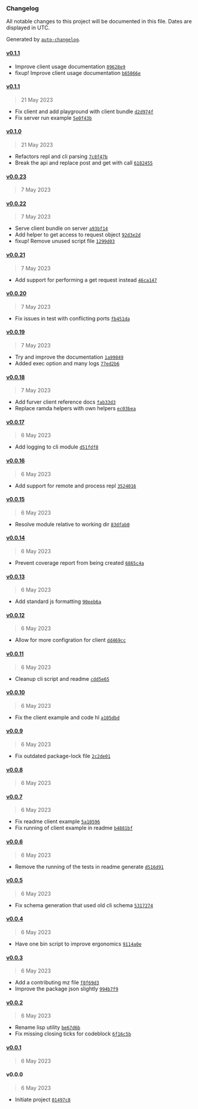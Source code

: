 ### Changelog

All notable changes to this project will be documented in this file. Dates are displayed in UTC.

Generated by [`auto-changelog`](https://github.com/CookPete/auto-changelog).

#### [v0.1.1](https://github.com/bas081/furver/compare/v0.1.1...v0.1.1)

- Improve client usage documentation [`89628e9`](https://github.com/bas081/furver/commit/89628e9bd70831a47370aac1dbb5ce2f52f06284)
- fixup! Improve client usage documentation [`b65066e`](https://github.com/bas081/furver/commit/b65066e275b3b9e8745cd2a72b5eeed292effc9b)

#### [v0.1.1](https://github.com/bas081/furver/compare/v0.1.0...v0.1.1)

> 21 May 2023

- Fix client and add playground with client bundle [`d2d974f`](https://github.com/bas081/furver/commit/d2d974f036047a145e1ece1746948d9f6232f5b9)
- Fix server run example [`5e0f43b`](https://github.com/bas081/furver/commit/5e0f43b41668b4c7ced8de80e03de3c2729e773c)

#### [v0.1.0](https://github.com/bas081/furver/compare/v0.0.23...v0.1.0)

> 21 May 2023

- Refactors repl and cli parsing [`7c8f47b`](https://github.com/bas081/furver/commit/7c8f47b87f3b3189acb8a3ded50f9933e8bd2e84)
- Break the api and replace post and get with call [`6182455`](https://github.com/bas081/furver/commit/618245512c2ff9820081245900e233c139e8f4f9)

#### [v0.0.23](https://github.com/bas081/furver/compare/v0.0.22...v0.0.23)

> 7 May 2023

#### [v0.0.22](https://github.com/bas081/furver/compare/v0.0.21...v0.0.22)

> 7 May 2023

- Serve client bundle on server [`a93bf14`](https://github.com/bas081/furver/commit/a93bf14a6d27e1a9a944d177a4d90e031b9a0b35)
- Add helper to get access to request object [`92d3e2d`](https://github.com/bas081/furver/commit/92d3e2d7c5124ff4036746295f85818ce39055e3)
- fixup! Remove unused script file [`1299d03`](https://github.com/bas081/furver/commit/1299d030202dded2c7edf8402d2f2073d930551f)

#### [v0.0.21](https://github.com/bas081/furver/compare/v0.0.20...v0.0.21)

> 7 May 2023

- Add support for performing a get request instead [`46ca147`](https://github.com/bas081/furver/commit/46ca14723daad56522d2eb06a343d8f5508faaa2)

#### [v0.0.20](https://github.com/bas081/furver/compare/v0.0.19...v0.0.20)

> 7 May 2023

- Fix issues in test with conflicting ports [`fb451da`](https://github.com/bas081/furver/commit/fb451dad971ddd5295d9bae01ad2f76670028086)

#### [v0.0.19](https://github.com/bas081/furver/compare/v0.0.18...v0.0.19)

> 7 May 2023

- Try and improve the documentation [`1a99849`](https://github.com/bas081/furver/commit/1a99849c7da98e2599695226fa510fac1bc71c33)
- Added exec option and many logs [`77ed2b6`](https://github.com/bas081/furver/commit/77ed2b689a839a57510320dd069670381761c426)

#### [v0.0.18](https://github.com/bas081/furver/compare/v0.0.17...v0.0.18)

> 7 May 2023

- Add furver client reference docs [`fab33d3`](https://github.com/bas081/furver/commit/fab33d3e3af1c0f9f07778e11e570b1b83d655cd)
- Replace ramda helpers with own helpers [`ec03bea`](https://github.com/bas081/furver/commit/ec03bea2b80feb4f343e601bdaed62189805af8c)

#### [v0.0.17](https://github.com/bas081/furver/compare/v0.0.16...v0.0.17)

> 6 May 2023

- Add logging to cli module [`d51fdf8`](https://github.com/bas081/furver/commit/d51fdf8671c33d27cffa70f7298e777c7127e6ed)

#### [v0.0.16](https://github.com/bas081/furver/compare/v0.0.15...v0.0.16)

> 6 May 2023

- Add support for remote and process repl [`3524016`](https://github.com/bas081/furver/commit/352401660313db1660010c10a06c4ab53900854a)

#### [v0.0.15](https://github.com/bas081/furver/compare/v0.0.14...v0.0.15)

> 6 May 2023

- Resolve module relative to working dir [`83dfab0`](https://github.com/bas081/furver/commit/83dfab0a73378a492e0b0972148083f97916323a)

#### [v0.0.14](https://github.com/bas081/furver/compare/v0.0.13...v0.0.14)

> 6 May 2023

- Prevent coverage report from being created [`6865c4a`](https://github.com/bas081/furver/commit/6865c4adac8e4cc900d87ff6c86833a5da3f60cf)

#### [v0.0.13](https://github.com/bas081/furver/compare/v0.0.12...v0.0.13)

> 6 May 2023

- Add standard js formatting [`90eeb6a`](https://github.com/bas081/furver/commit/90eeb6a8bd385232df88b4872d1a81f6824b997c)

#### [v0.0.12](https://github.com/bas081/furver/compare/v0.0.11...v0.0.12)

> 6 May 2023

- Allow for more configration for client [`dd469cc`](https://github.com/bas081/furver/commit/dd469cc38a4e60159a407c8d3df31d5691bfc338)

#### [v0.0.11](https://github.com/bas081/furver/compare/v0.0.10...v0.0.11)

> 6 May 2023

- Cleanup cli script and readme [`cdd5e65`](https://github.com/bas081/furver/commit/cdd5e651531cdc2f8181e05f2aed857a18d76b24)

#### [v0.0.10](https://github.com/bas081/furver/compare/v0.0.9...v0.0.10)

> 6 May 2023

- Fix the client example and code hl [`a105dbd`](https://github.com/bas081/furver/commit/a105dbdf2318a32e65976c248348747e059a580f)

#### [v0.0.9](https://github.com/bas081/furver/compare/v0.0.8...v0.0.9)

> 6 May 2023

- Fix outdated package-lock file [`2c2de01`](https://github.com/bas081/furver/commit/2c2de012c4212bce912d14093074582bdd6fecdf)

#### [v0.0.8](https://github.com/bas081/furver/compare/v0.0.7...v0.0.8)

> 6 May 2023

#### [v0.0.7](https://github.com/bas081/furver/compare/v0.0.6...v0.0.7)

> 6 May 2023

- Fix readme client example [`5a10596`](https://github.com/bas081/furver/commit/5a10596f51bd3e7d44e3db32fefe3fe72f474653)
- Fix running of client example in readme [`b4881bf`](https://github.com/bas081/furver/commit/b4881bf2a231a53b4f62d5687be43803e9b9f8c5)

#### [v0.0.6](https://github.com/bas081/furver/compare/v0.0.5...v0.0.6)

> 6 May 2023

- Remove the running of the tests in readme generate [`d516d91`](https://github.com/bas081/furver/commit/d516d91d7308b328548cd0d97eda8c54ca0feaab)

#### [v0.0.5](https://github.com/bas081/furver/compare/v0.0.4...v0.0.5)

> 6 May 2023

- Fix schema generation that used old cli schema [`5317274`](https://github.com/bas081/furver/commit/5317274f912f3fb41dd7d6be9bb8856111780c6b)

#### [v0.0.4](https://github.com/bas081/furver/compare/v0.0.3...v0.0.4)

> 6 May 2023

- Have one bin script to improve ergonomics [`9114a0e`](https://github.com/bas081/furver/commit/9114a0e9d2d1b7e404ab491976540f46532bb5d6)

#### [v0.0.3](https://github.com/bas081/furver/compare/v0.0.2...v0.0.3)

> 6 May 2023

- Add a contributing mz file [`f8f69d3`](https://github.com/bas081/furver/commit/f8f69d30473b12922d1da00aaef0ca9c20418bd6)
- Improve the package json slightly [`994b7f9`](https://github.com/bas081/furver/commit/994b7f91cb3a830d947ab71290383d2c288374f5)

#### [v0.0.2](https://github.com/bas081/furver/compare/v0.0.1...v0.0.2)

> 6 May 2023

- Rename lisp utility [`be67d6b`](https://github.com/bas081/furver/commit/be67d6b701d759a6daf5fcf912d3317977e56f77)
- Fix missing closing ticks for codeblock [`6f16c5b`](https://github.com/bas081/furver/commit/6f16c5bc0af7d8a8ef75e5619e09e3a17c887f63)

#### [v0.0.1](https://github.com/bas081/furver/compare/v0.0.0...v0.0.1)

> 6 May 2023

#### v0.0.0

> 6 May 2023

- Initiate project [`01497c8`](https://github.com/bas081/furver/commit/01497c86cb3dc6c8f291c76aab8faba9c55feebc)
